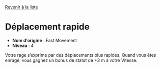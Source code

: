 [Revenir à la liste](..)

# Déplacement rapide

 * **Nom d'origine** : Fast Movement
 * **Niveau** : 4


<p>Votre rage s’exprime par des déplacements plus rapides. Quand vous êtes enragé, vous gagnez un bonus de statut de +3 m à votre Vitesse.</p>